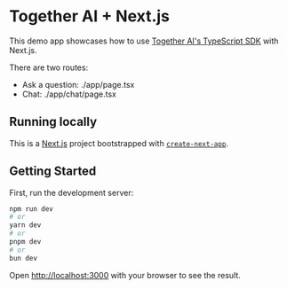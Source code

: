 # Together AI + Next.js

This demo app showcases how to use [Together AI's TypeScript SDK](https://github.com/togethercomputer/together-typescript) with Next.js.

There are two routes:

- Ask a question: ./app/page.tsx
- Chat: ./app/chat/page.tsx

## Running locally

This is a [Next.js](https://nextjs.org) project bootstrapped with [`create-next-app`](https://nextjs.org/docs/app/api-reference/cli/create-next-app).

## Getting Started

First, run the development server:

```bash
npm run dev
# or
yarn dev
# or
pnpm dev
# or
bun dev
```

Open [http://localhost:3000](http://localhost:3000) with your browser to see the result.
